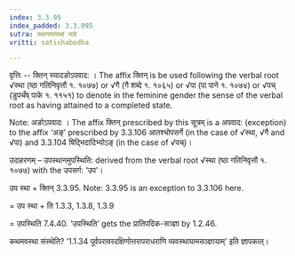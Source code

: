 ```yaml
---
index: 3.3.95
index_padded: 3.3.095
sutra: स्थागापापचां भावे
vritti: satishabodha

---
```

वृत्तिः -- क्तिन् स्यादङोऽपवाद: । The affix क्तिन् is be used following the verbal root √स्था (ष्ठा गतिनिवृत्तौ १. १०७७) or √गै (गै शब्दे १. १०६५) or √पा (पा पाने १. १०७४) or √पच् (डुपचँष् पाके १. ११५१) to denote in the feminine gender the sense of the verbal root as having attained to a completed state.

Note: अङोऽपवादः । The affix क्तिन् prescribed by this सूत्रम् is a अपवाद: (exception) to the affix ‘अङ्’ prescribed by 3.3.106 आतश्चोपसर्गे (in the case of √स्था, √गै and √पा) and 3.3.104 षिद्भिदादिभ्योऽङ् (in the case of √पच्)।


उदाहरणम् – उपस्थानमुपस्थिति: derived from the verbal root √स्था (ष्ठा गतिनिवृत्तौ १. १०७७) with the उपसर्ग: ‘उप’।


उप स्था + क्तिन् 3.3.95. Note: 3.3.95 is an exception to 3.3.106 here.

= उप स्था + ति 1.3.3, 1.3.8, 1.3.9

= उपस्थिति 7.4.40. ‘उपस्थिति’ gets the प्रातिपदिक-सञ्ज्ञा by 1.2.46.


कथमवस्था संस्थेति? ’1.1.34 पूर्वपरावरदक्षिणोत्तरापराधराणि व्यवस्थायामसञ्ज्ञायाम्’ इति ज्ञापकात्।